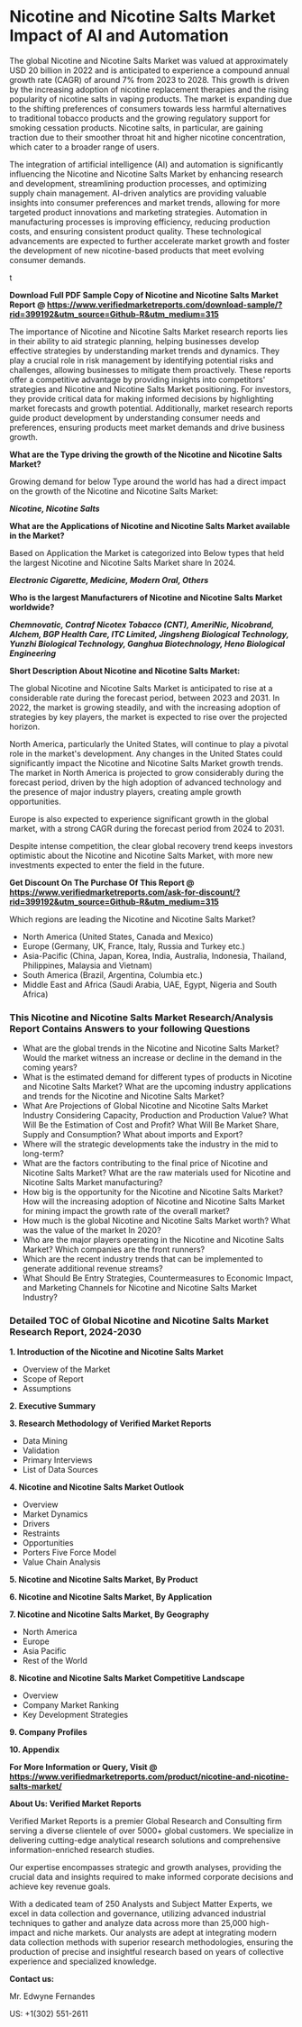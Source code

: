 <meta name="title" content="Global Nicotine and Nicotine Salts Market Impact of AI and Automation"><meta name="description" content="The global Nicotine and Nicotine Salts Market was valued at approximately USD 20 billion in 2022 and is anticipated to experience a compound annual growth rate (CAGR) "><meta name="title" content="Nicotine and Nicotine Salts Market Size, Share, Scope, Trends, Growth, Opportunities, Analysis, Forecast"><h1>Nicotine and Nicotine Salts Market Impact of AI and Automation</h1><p>The global Nicotine and Nicotine Salts Market was valued at approximately USD 20 billion in 2022 and is anticipated to experience a compound annual growth rate (CAGR) of around 7% from 2023 to 2028. This growth is driven by the increasing adoption of nicotine replacement therapies and the rising popularity of nicotine salts in vaping products. The market is expanding due to the shifting preferences of consumers towards less harmful alternatives to traditional tobacco products and the growing regulatory support for smoking cessation products. Nicotine salts, in particular, are gaining traction due to their smoother throat hit and higher nicotine concentration, which cater to a broader range of users.</p><p>The integration of artificial intelligence (AI) and automation is significantly influencing the Nicotine and Nicotine Salts Market by enhancing research and development, streamlining production processes, and optimizing supply chain management. AI-driven analytics are providing valuable insights into consumer preferences and market trends, allowing for more targeted product innovations and marketing strategies. Automation in manufacturing processes is improving efficiency, reducing production costs, and ensuring consistent product quality. These technological advancements are expected to further accelerate market growth and foster the development of new nicotine-based products that meet evolving consumer demands.</p>t</p><p id="" class=""><strong>Download Full PDF Sample Copy of Nicotine and Nicotine Salts Market Report @ <a href="https://www.verifiedmarketreports.com/download-sample/?rid=399192&utm_source=Github-R&utm_medium=315" target="_blank">https://www.verifiedmarketreports.com/download-sample/?rid=399192&utm_source=Github-R&utm_medium=315</a></strong></p><p>The importance of&nbsp;Nicotine and Nicotine Salts Market research reports lies in their ability to aid strategic planning, helping businesses develop effective strategies by understanding market trends and dynamics. They play a crucial role in risk management by identifying potential risks and challenges, allowing businesses to mitigate them proactively. These reports offer a competitive advantage by providing insights into competitors' strategies and Nicotine and Nicotine Salts Market positioning. For investors, they provide critical data for making informed decisions by highlighting market forecasts and growth potential. Additionally, market research reports guide product development by understanding consumer needs and preferences, ensuring products meet market demands and drive business growth.</p><p><strong>What are the&nbsp;Type driving the growth of the Nicotine and Nicotine Salts Market?</strong></p><p id="" class="">Growing demand for below Type around the world has had a direct impact on the growth of the Nicotine and Nicotine Salts Market:</p><em><strong>Nicotine, Nicotine Salts</strong></em></p><strong>What are the&nbsp;Applications&nbsp;of Nicotine and Nicotine Salts Market available in the Market?</strong></p><p id="" class="">Based on Application the Market is categorized into Below types that held the largest Nicotine and Nicotine Salts Market share In 2024.</p><em><strong>Electronic Cigarette, Medicine, Modern Oral, Others</strong></em></p><strong>Who is the largest Manufacturers of Nicotine and Nicotine Salts Market worldwide?</strong></p><p><em><strong>Chemnovatic, Contraf Nicotex Tobacco (CNT), AmeriNic, Nicobrand, Alchem, BGP Health Care, ITC Limited, Jingsheng Biological Technology, Yunzhi Biological Technology, Ganghua Biotechnology, Heno Biological Engineering</strong></em></p><p id="" class=""><strong>Short Description About Nicotine and Nicotine Salts Market:</strong></p><p>The global Nicotine and Nicotine Salts Market is anticipated to rise at a considerable rate during the forecast period, between 2023 and 2031. In 2022, the market is growing steadily, and with the increasing adoption of strategies by key players, the market is expected to rise over the projected horizon.</p><p>North America, particularly the United States, will continue to play a pivotal role in the market's development. Any changes in the United States could significantly impact the Nicotine and Nicotine Salts Market growth trends. The market in North America is projected to grow considerably during the forecast period, driven by the high adoption of advanced technology and the presence of major industry players, creating ample growth opportunities.</p><p>Europe is also expected to experience significant growth in the global market, with a strong CAGR during the forecast period from 2024 to 2031.</p><p>Despite intense competition, the clear global recovery trend keeps investors optimistic about the Nicotine and Nicotine Salts Market, with more new investments expected to enter the field in the future.</p><p id="" class=""><strong>Get Discount On The Purchase Of This Report @ <a href="https://www.verifiedmarketreports.com/ask-for-discount/?rid=399192&utm_source=Github-R&utm_medium=315" target="_blank">https://www.verifiedmarketreports.com/ask-for-discount/?rid=399192&utm_source=Github-R&utm_medium=315</a></strong></p>Which regions are leading the Nicotine and Nicotine Salts Market?</p><ul><li>North America (United States, Canada and Mexico)</li><li>Europe (Germany, UK, France, Italy, Russia and Turkey etc.)</li><li>Asia-Pacific (China, Japan, Korea, India, Australia, Indonesia, Thailand, Philippines, Malaysia and Vietnam)</li><li>South America (Brazil, Argentina, Columbia etc.)</li><li>Middle East and Africa (Saudi Arabia, UAE, Egypt, Nigeria and South Africa)</li></ul><h3 id="" class="">This Nicotine and Nicotine Salts Market Research/Analysis Report Contains Answers to your following Questions</h3><ul><li>What are the global trends in the Nicotine and Nicotine Salts Market? Would the market witness an increase or decline in the demand in the coming years?</li><li>What is the estimated demand for different types of products in Nicotine and Nicotine Salts Market? What are the upcoming industry applications and trends for the Nicotine and Nicotine Salts Market?</li><li>What Are Projections of Global Nicotine and Nicotine Salts Market Industry Considering Capacity, Production and Production Value? What Will Be the Estimation of Cost and Profit? What Will Be Market Share, Supply and Consumption? What about imports and Export?</li><li>Where will the strategic developments take the industry in the mid to long-term?</li><li>What are the factors contributing to the final price of Nicotine and Nicotine Salts Market? What are the raw materials used for Nicotine and Nicotine Salts Market manufacturing?</li><li>How big is the opportunity for the Nicotine and Nicotine Salts Market? How will the increasing adoption of Nicotine and Nicotine Salts Market for mining impact the growth rate of the overall market?</li><li>How much is the global Nicotine and Nicotine Salts Market worth? What was the value of the market In 2020?</li><li>Who are the major players operating in the Nicotine and Nicotine Salts Market? Which companies are the front runners?</li><li>Which are the recent industry trends that can be implemented to generate additional revenue streams?</li><li>What Should Be Entry Strategies, Countermeasures to Economic Impact, and Marketing Channels for Nicotine and Nicotine Salts Market Industry?</li></ul><h3 id="" class="">Detailed TOC of Global Nicotine and Nicotine Salts Market Research Report, 2024-2030</h3><p id="" class=""><strong>1. Introduction of the Nicotine and Nicotine Salts Market</strong></p><ul><li>Overview of the Market</li><li>Scope of Report</li><li>Assumptions</li></ul><p id="" class=""><strong>2. Executive Summary</strong></p><p id="" class=""><strong>3. Research Methodology of Verified Market Reports</strong></p><ul><li>Data Mining</li><li>Validation</li><li>Primary Interviews</li><li>List of Data Sources</li></ul><p id="" class=""><strong>4. Nicotine and Nicotine Salts Market Outlook</strong></p><ul><li>Overview</li><li>Market Dynamics</li><li>Drivers</li><li>Restraints</li><li>Opportunities</li><li>Porters Five Force Model</li><li>Value Chain Analysis</li></ul><p id="" class=""><strong>5. Nicotine and Nicotine Salts Market, By Product</strong></p><p id="" class=""><strong>6. Nicotine and Nicotine Salts Market, By Application</strong></p><p id="" class=""><strong>7. Nicotine and Nicotine Salts Market, By Geography</strong></p><ul><li>North America</li><li>Europe</li><li>Asia Pacific</li><li>Rest of the World</li></ul><p id="" class=""><strong>8. Nicotine and Nicotine Salts Market Competitive Landscape</strong></p><ul><li>Overview</li><li>Company Market Ranking</li><li>Key Development Strategies</li></ul><p id="" class=""><strong>9. Company Profiles</strong></p><p id="" class=""><strong>10. Appendix</strong></p><p id="" class=""><strong>For More Information or Query, Visit @ <a href="https://www.verifiedmarketreports.com/product/nicotine-and-nicotine-salts-market/" target="_blank">https://www.verifiedmarketreports.com/product/nicotine-and-nicotine-salts-market/</a></strong></p><p id="" class=""><strong>About Us: Verified Market Reports</strong></p><p id="" class="">Verified Market Reports is a premier Global Research and Consulting firm serving a diverse clientele of over 5000+ global customers. We specialize in delivering cutting-edge analytical research solutions and comprehensive information-enriched research studies.</p><p id="" class="">Our expertise encompasses strategic and growth analyses, providing the crucial data and insights required to make informed corporate decisions and achieve key revenue goals.</p><p id="" class="">With a dedicated team of 250 Analysts and Subject Matter Experts, we excel in data collection and governance, utilizing advanced industrial techniques to gather and analyze data across more than 25,000 high-impact and niche markets. Our analysts are adept at integrating modern data collection methods with superior research methodologies, ensuring the production of precise and insightful research based on years of collective experience and specialized knowledge.</p><p id="" class=""><strong>Contact us:</strong></p><p id="" class="">Mr. Edwyne Fernandes</p><p id="" class="">US: +1(302) 551-2611</p>